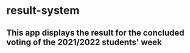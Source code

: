 # result-system

## This app displays the result for the concluded voting of the 2021/2022 students' week
